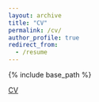```yaml
---
layout: archive
title: "CV"
permalink: /cv/
author_profile: true
redirect_from:
  - /resume
---
```


{% include base_path %}

[CV](https://github.com/lixy255/Xiangyu_LI/raw/master/files/CVLI.pdf)
